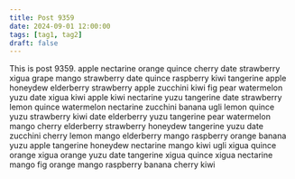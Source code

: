 ```yaml
---
title: Post 9359
date: 2024-09-01 12:00:00
tags: [tag1, tag2]
draft: false
---
```

This is post 9359.
apple
nectarine
orange
quince
cherry
date
strawberry
xigua
grape
mango
strawberry
date
quince
raspberry
kiwi
tangerine
apple
honeydew
elderberry
strawberry
apple
zucchini
kiwi
fig
pear
watermelon
yuzu
date
xigua
kiwi
apple
kiwi
nectarine
yuzu
tangerine
date
strawberry
lemon
quince
watermelon
nectarine
zucchini
banana
ugli
lemon
quince
yuzu
strawberry
kiwi
date
elderberry
yuzu
tangerine
pear
watermelon
mango
cherry
elderberry
strawberry
honeydew
tangerine
yuzu
date
zucchini
cherry
lemon
mango
elderberry
mango
raspberry
orange
banana
yuzu
apple
tangerine
honeydew
nectarine
mango
kiwi
ugli
xigua
quince
orange
xigua
orange
yuzu
date
tangerine
xigua
quince
xigua
nectarine
mango
fig
orange
mango
raspberry
banana
cherry
kiwi
